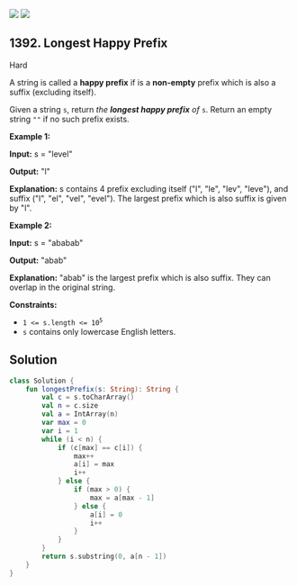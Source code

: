 [![](https://img.shields.io/github/stars/javadev/LeetCode-in-Kotlin?label=Stars&style=flat-square)](https://github.com/javadev/LeetCode-in-Kotlin)
[![](https://img.shields.io/github/forks/javadev/LeetCode-in-Kotlin?label=Fork%20me%20on%20GitHub%20&style=flat-square)](https://github.com/javadev/LeetCode-in-Kotlin/fork)

## 1392\. Longest Happy Prefix

Hard

A string is called a **happy prefix** if is a **non-empty** prefix which is also a suffix (excluding itself).

Given a string `s`, return _the **longest happy prefix** of_ `s`. Return an empty string `""` if no such prefix exists.

**Example 1:**

**Input:** s = "level"

**Output:** "l"

**Explanation:** s contains 4 prefix excluding itself ("l", "le", "lev", "leve"), and suffix ("l", "el", "vel", "evel"). The largest prefix which is also suffix is given by "l".

**Example 2:**

**Input:** s = "ababab"

**Output:** "abab"

**Explanation:** "abab" is the largest prefix which is also suffix. They can overlap in the original string.

**Constraints:**

*   <code>1 <= s.length <= 10<sup>5</sup></code>
*   `s` contains only lowercase English letters.

## Solution

```kotlin
class Solution {
    fun longestPrefix(s: String): String {
        val c = s.toCharArray()
        val n = c.size
        val a = IntArray(n)
        var max = 0
        var i = 1
        while (i < n) {
            if (c[max] == c[i]) {
                max++
                a[i] = max
                i++
            } else {
                if (max > 0) {
                    max = a[max - 1]
                } else {
                    a[i] = 0
                    i++
                }
            }
        }
        return s.substring(0, a[n - 1])
    }
}
```